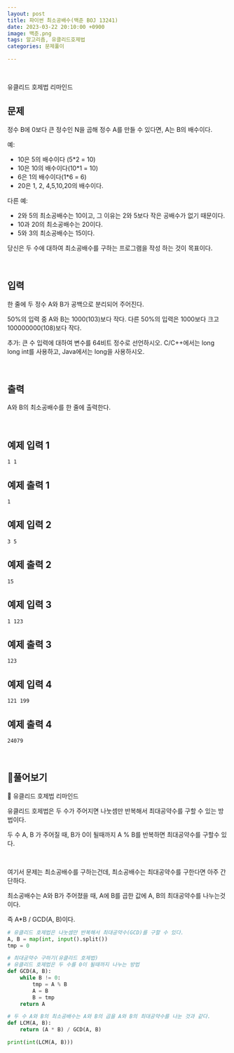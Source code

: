 ```yaml
---
layout: post
title: 파이썬 최소공배수(백준 BOJ 13241)
date: 2023-03-22 20:10:00 +0900
image: 백준.png
tags: 알고리즘, 유클리드호제법
categories: 문제풀이

---
```


<br>

유클리드 호제법 리마인드

## 문제

정수 B에 0보다 큰 정수인 N을 곱해 정수 A를 만들 수 있다면, A는 B의 배수이다.

예:

- 10은 5의 배수이다 (5*2 = 10)
- 10은 10의 배수이다(10*1 = 10)
- 6은 1의 배수이다(1*6 = 6)
- 20은 1, 2, 4,5,10,20의 배수이다.

다른 예:

- 2와 5의 최소공배수는 10이고, 그 이유는 2와 5보다 작은 공배수가 없기 때문이다.
- 10과 20의 최소공배수는 20이다.
- 5와 3의 최소공배수는 15이다.

당신은 두 수에 대하여 최소공배수를 구하는 프로그램을 작성 하는 것이 목표이다.

<br>

## 입력

한 줄에 두 정수 A와 B가 공백으로 분리되어 주어진다.

50%의 입력 중 A와 B는 1000(103)보다 작다. 다른 50%의 입력은 1000보다 크고 100000000(108)보다 작다.

추가: 큰 수 입력에 대하여 변수를 64비트 정수로 선언하시오. C/C++에서는 long long int를 사용하고, Java에서는 long을 사용하시오.

<br>

## 출력

A와 B의 최소공배수를 한 줄에 출력한다.

<br>

## 예제 입력 1

```
1 1
```

## 예제 출력 1 

```
1
```

## 예제 입력 2

```
3 5
```

## 예제 출력 2 

```
15
```

## 예제 입력 3 

```
1 123
```

## 예제 출력 3 

```
123
```

## 예제 입력 4 

```
121 199
```

## 예제 출력 4 

```
24079
```

<br>

## 📝풀어보기

📌 유클리드 호제법 리마인드

유클리드 호제법은 두 수가 주어지면 나눗셈만 반복해서 최대공약수를 구할 수 있는 방법이다.

두 수 A, B 가 주어질 때, B가 0이 될때까지 A % B를 반복하면 최대공약수를 구할수 있다.

<br>

여기서 문제는 최소공배수를 구하는건데, 최소공배수는 최대공약수를 구한다면 아주 간단하다.

최소공배수는 A와 B가 주어졌을 때, A에 B를 곱한 값에 A, B의 최대공약수를 나누는것이다.

즉 A*B / GCD(A, B)이다. 

``` python
# 유클리드 호제법은 나눗셈만 반복해서 최대공약수(GCD)를 구할 수 있다.
A, B = map(int, input().split())
tmp = 0

# 최대공약수 구하기(유클리드 호제법)
# 유클리드 호제법은 두 수를 0이 될때까지 나누는 방법
def GCD(A, B):
    while B != 0:
        tmp = A % B
        A = B
        B = tmp
    return A

# 두 수 A와 B의 최소공배수는 A와 B의 곱을 A와 B의 최대공약수를 나눈 것과 같다.
def LCM(A, B):
    return (A * B) / GCD(A, B)

print(int(LCM(A, B)))
```
